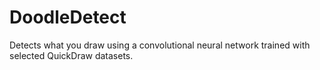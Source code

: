 # DoodleDetect
Detects what you draw using a convolutional neural network trained with selected QuickDraw datasets. 
